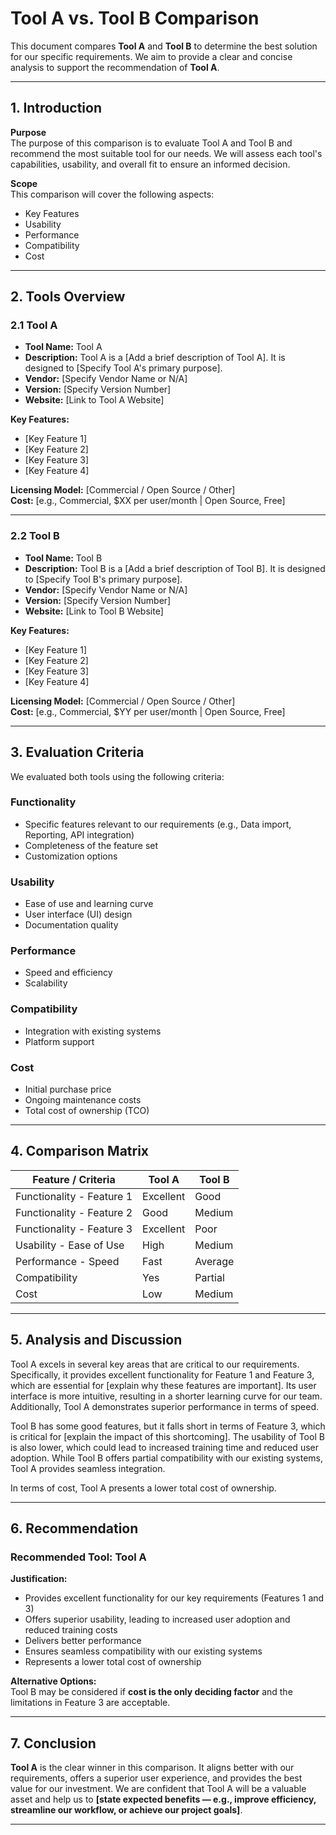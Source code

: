 # Tool A vs. Tool B Comparison

This document compares **Tool A** and **Tool B** to determine the best solution for our specific requirements. We aim to provide a clear and concise analysis to support the recommendation of **Tool A**.

---

## 1. Introduction

**Purpose**  
The purpose of this comparison is to evaluate Tool A and Tool B and recommend the most suitable tool for our needs. We will assess each tool's capabilities, usability, and overall fit to ensure an informed decision.

**Scope**  
This comparison will cover the following aspects:
- Key Features
- Usability
- Performance
- Compatibility
- Cost

---

## 2. Tools Overview

### 2.1 Tool A
- **Tool Name:** Tool A  
- **Description:** Tool A is a [Add a brief description of Tool A]. It is designed to [Specify Tool A's primary purpose].  
- **Vendor:** [Specify Vendor Name or N/A]  
- **Version:** [Specify Version Number]  
- **Website:** [Link to Tool A Website]  

**Key Features:**
- [Key Feature 1]
- [Key Feature 2]
- [Key Feature 3]
- [Key Feature 4]

**Licensing Model:** [Commercial / Open Source / Other]  
**Cost:** [e.g., Commercial, $XX per user/month | Open Source, Free]

---

### 2.2 Tool B
- **Tool Name:** Tool B  
- **Description:** Tool B is a [Add a brief description of Tool B]. It is designed to [Specify Tool B's primary purpose].  
- **Vendor:** [Specify Vendor Name or N/A]  
- **Version:** [Specify Version Number]  
- **Website:** [Link to Tool B Website]  

**Key Features:**
- [Key Feature 1]
- [Key Feature 2]
- [Key Feature 3]
- [Key Feature 4]

**Licensing Model:** [Commercial / Open Source / Other]  
**Cost:** [e.g., Commercial, $YY per user/month | Open Source, Free]

---

## 3. Evaluation Criteria

We evaluated both tools using the following criteria:

### Functionality
- Specific features relevant to our requirements (e.g., Data import, Reporting, API integration)
- Completeness of the feature set
- Customization options

### Usability
- Ease of use and learning curve
- User interface (UI) design
- Documentation quality

### Performance
- Speed and efficiency
- Scalability

### Compatibility
- Integration with existing systems
- Platform support

### Cost
- Initial purchase price
- Ongoing maintenance costs
- Total cost of ownership (TCO)

---

## 4. Comparison Matrix

| Feature / Criteria         | Tool A   | Tool B   |
|----------------------------|----------|----------|
| Functionality - Feature 1  | Excellent| Good     |
| Functionality - Feature 2  | Good     | Medium   |
| Functionality - Feature 3  | Excellent| Poor     |
| Usability - Ease of Use    | High     | Medium   |
| Performance - Speed        | Fast     | Average  |
| Compatibility              | Yes      | Partial  |
| Cost                       | Low      | Medium   |

---

## 5. Analysis and Discussion

Tool A excels in several key areas that are critical to our requirements. Specifically, it provides excellent functionality for Feature 1 and Feature 3, which are essential for [explain why these features are important]. Its user interface is more intuitive, resulting in a shorter learning curve for our team. Additionally, Tool A demonstrates superior performance in terms of speed.

Tool B has some good features, but it falls short in terms of Feature 3, which is critical for [explain the impact of this shortcoming]. The usability of Tool B is also lower, which could lead to increased training time and reduced user adoption. While Tool B offers partial compatibility with our existing systems, Tool A provides seamless integration.

In terms of cost, Tool A presents a lower total cost of ownership.

---

## 6. Recommendation

### **Recommended Tool:** Tool A

**Justification:**
- Provides excellent functionality for our key requirements (Features 1 and 3)
- Offers superior usability, leading to increased user adoption and reduced training costs
- Delivers better performance
- Ensures seamless compatibility with our existing systems
- Represents a lower total cost of ownership

**Alternative Options:**  
Tool B may be considered if **cost is the only deciding factor** and the limitations in Feature 3 are acceptable.

---

## 7. Conclusion

**Tool A** is the clear winner in this comparison. It aligns better with our requirements, offers a superior user experience, and provides the best value for our investment. We are confident that Tool A will be a valuable asset and help us to **[state expected benefits — e.g., improve efficiency, streamline our workflow, or achieve our project goals]**.

---

